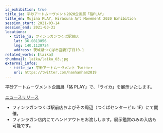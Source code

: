 ```yaml
---
is_exhibition: true
title_ja: 平砂アートムーヴメント2020企画展「狢PLAY」
title_en: Mujina PLAY, Hirasuna Art Movement 2020 Exhibition
session_start: 2021-03-14
session_end: 2021-03-31
locations:
  - title_ja: フィンラガンつくば駅前店
    lat: 36.0813056
    lng: 140.1120724
    address: 茨城県つくば市吾妻1丁目10-1
related_works: [laika]
thumbnail: laika/laika_03.jpg
external_infos:
  - title_ja: 平砂アートムーヴメント Twitter
    url: https://twitter.com/hamhamham2019
---
```


平砂アートムーヴメント企画展「狢 PLAY」で、「ライカ」を展示いたします。

[ニュースリリース](/news/210324_ham20)

- フィンラガンつくば駅前店およびその周辺（つくばセンタービル 1F）にて開催。
- フィンラガン店内にてハンドアウトをお渡しします。展示鑑賞のみの入店も可能です。
